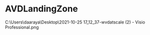 # AVDLandingZone

C:\Users\daaraya\Desktop\2021-10-25 17_12_37-wvdatscale (2) - Visio Professional.png
